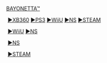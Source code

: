 <!-- 

<details>
<summary>layout: page
title: "SEGA"
permalink: https://jeuxsf.github.io/JSF/sega/

</details>
  
#### hidden field with metadata

-->

[BAYONETTA™](@bayonetta.md)

![]()
[►XB360]() [►PS3]() [►WiiU]() [►NS]() [►STEAM]()

![]()
[►WiiU]() [►NS]()

![]()
[►NS]()

![]()
[►STEAM]()
